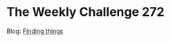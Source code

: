# The Weekly Challenge 272

Blog: [Finding things](https://dev.to/simongreennet/finding-things-1f34)
